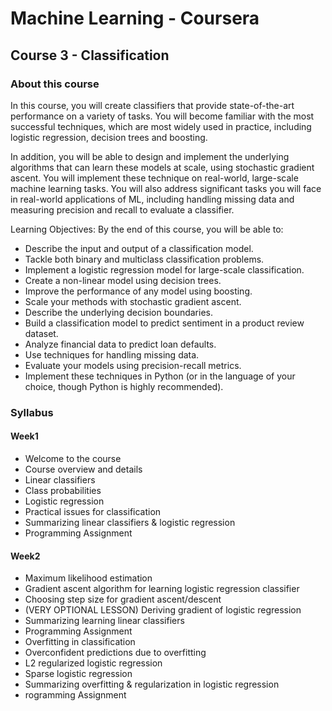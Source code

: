 # Machine Learning - Coursera

## Course 3 - Classification

### About this course

In this course, you will create classifiers that provide state-of-the-art performance on a variety of tasks.  You will become familiar with  the most successful techniques, which are most widely used in practice, including logistic regression, decision trees and boosting.

In addition, you will be able to design and implement the underlying algorithms that can learn these models at scale, using stochastic gradient ascent.  You will implement these technique on real-world, large-scale machine learning tasks.  You will also address significant tasks you will face in real-world applications of ML, including handling missing data and measuring precision and recall to evaluate a classifier.

Learning Objectives: By the end of this course, you will be able to:
* Describe the input and output of a classification model.
* Tackle both binary and multiclass classification problems.
* Implement a logistic regression model for large-scale classification.  
* Create a non-linear model using decision trees.
* Improve the performance of any model using boosting.
* Scale your methods with stochastic gradient ascent.
* Describe the underlying decision boundaries.  
* Build a classification model to predict sentiment in a product review dataset.  
* Analyze financial data to predict loan defaults.
* Use techniques for handling missing data.
* Evaluate your models using precision-recall metrics.
* Implement these techniques in Python (or in the language of your choice, though Python is highly recommended).

### Syllabus

#### Week1
* Welcome to the course
* Course overview and details
* Linear classifiers
* Class probabilities
* Logistic regression
* Practical issues for classification
* Summarizing linear classifiers & logistic regression
* Programming Assignment

#### Week2
* Maximum likelihood estimation
* Gradient ascent algorithm for learning logistic regression classifier
* Choosing step size for gradient ascent/descent
* (VERY OPTIONAL LESSON) Deriving gradient of logistic regression
* Summarizing learning linear classifiers
* Programming Assignment
* Overfitting in classification
* Overconfident predictions due to overfitting
* L2 regularized logistic regression
* Sparse logistic regression
* Summarizing overfitting & regularization in logistic regression
* rogramming Assignment
